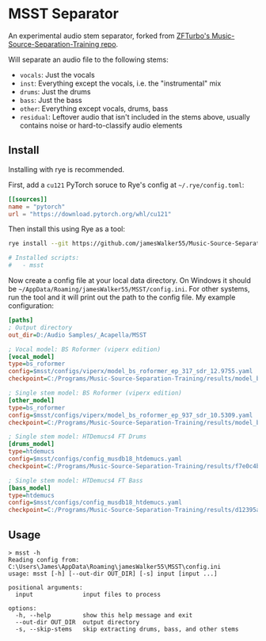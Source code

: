 # MSST Separator

An experimental audio stem separator, forked from [ZFTurbo's Music-Source-Separation-Training repo](https://github.com/ZFTurbo/Music-Source-Separation-Training).

Will separate an audio file to the following stems:

- `vocals`: Just the vocals
- `inst`: Everything except the vocals, i.e. the "instrumental" mix
- `drums`: Just the drums
- `bass`: Just the bass
- `other`: Everything except vocals, drums, bass
- `residual`: Leftover audio that isn't included in the stems above, usually contains noise or hard-to-classify audio elements

## Install

Installing with rye is recommended.

First, add a `cu121` PyTorch soruce to Rye's config at `~/.rye/config.toml`:

```toml
[[sources]]
name = "pytorch"
url = "https://download.pytorch.org/whl/cu121"
```

Then install this using Rye as a tool:

```bash
rye install --git https://github.com/jamesWalker55/Music-Source-Separation-Training.git music-source-separation-training

# Installed scripts:
#   - msst
```

Now create a config file at your local data directory. On Windows it should be `~/AppData/Roaming/jamesWalker55/MSST/config.ini`. For other systems, run the tool and it will print out the path to the config file. My example configuration:

```ini
[paths]
; Output directory
out_dir=D:/Audio Samples/_Acapella/MSST

; Vocal model: BS Roformer (viperx edition)
[vocal_model]
type=bs_roformer
config=$msst/configs/viperx/model_bs_roformer_ep_317_sdr_12.9755.yaml
checkpoint=C:/Programs/Music-Source-Separation-Training/results/model_bs_roformer_ep_317_sdr_12.9755.ckpt

; Single stem model: BS Roformer (viperx edition)
[other_model]
type=bs_roformer
config=$msst/configs/viperx/model_bs_roformer_ep_937_sdr_10.5309.yaml
checkpoint=C:/Programs/Music-Source-Separation-Training/results/model_bs_roformer_ep_937_sdr_10.5309.ckpt

; Single stem model: HTDemucs4 FT Drums
[drums_model]
type=htdemucs
config=$msst/configs/config_musdb18_htdemucs.yaml
checkpoint=C:/Programs/Music-Source-Separation-Training/results/f7e0c4bc-ba3fe64a.th

; Single stem model: HTDemucs4 FT Bass
[bass_model]
type=htdemucs
config=$msst/configs/config_musdb18_htdemucs.yaml
checkpoint=C:/Programs/Music-Source-Separation-Training/results/d12395a8-e57c48e6.th
```

## Usage

```
> msst -h
Reading config from: C:\Users\James\AppData\Roaming\jamesWalker55\MSST\config.ini
usage: msst [-h] [--out-dir OUT_DIR] [-s] input [input ...]

positional arguments:
  input              input files to process

options:
  -h, --help         show this help message and exit
  --out-dir OUT_DIR  output directory
  -s, --skip-stems   skip extracting drums, bass, and other stems
```
